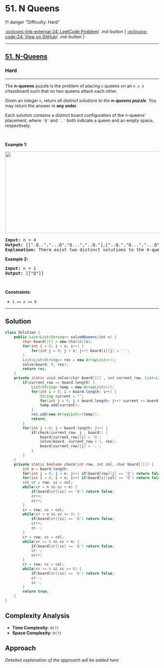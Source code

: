 # 51. N Queens

!!! danger "Difficulty: Hard"

[:octicons-link-external-24: LeetCode Problem](https://leetcode.com/problems/n-queens/){ .md-button }
[:octicons-code-24: View on GitHub](https://github.com/RAJ8664/Leetcode/tree/master/0051-n-queens){ .md-button }

---

<h2><a href="https://leetcode.com/problems/n-queens">51. N-Queens</a></h2><h3>Hard</h3><hr><p>The <strong>n-queens</strong> puzzle is the problem of placing <code>n</code> queens on an <code>n x n</code> chessboard such that no two queens attack each other.</p>

<p>Given an integer <code>n</code>, return <em>all distinct solutions to the <strong>n-queens puzzle</strong></em>. You may return the answer in <strong>any order</strong>.</p>

<p>Each solution contains a distinct board configuration of the n-queens&#39; placement, where <code>&#39;Q&#39;</code> and <code>&#39;.&#39;</code> both indicate a queen and an empty space, respectively.</p>

<p>&nbsp;</p>
<p><strong class="example">Example 1:</strong></p>
<img alt="" src="https://assets.leetcode.com/uploads/2020/11/13/queens.jpg" style="width: 600px; height: 268px;" />
<pre>
<strong>Input:</strong> n = 4
<strong>Output:</strong> [[&quot;.Q..&quot;,&quot;...Q&quot;,&quot;Q...&quot;,&quot;..Q.&quot;],[&quot;..Q.&quot;,&quot;Q...&quot;,&quot;...Q&quot;,&quot;.Q..&quot;]]
<strong>Explanation:</strong> There exist two distinct solutions to the 4-queens puzzle as shown above
</pre>

<p><strong class="example">Example 2:</strong></p>

<pre>
<strong>Input:</strong> n = 1
<strong>Output:</strong> [[&quot;Q&quot;]]
</pre>

<p>&nbsp;</p>
<p><strong>Constraints:</strong></p>

<ul>
	<li><code>1 &lt;= n &lt;= 9</code></li>
</ul>


---

## Solution

```java
class Solution {
    public List<List<String>> solveNQueens(int n) {
        char board[][] = new char[n][n];
        for(int i = 0; i < n; i++) {
            for(int j = 0; j < n; j++) board[i][j] = '.';
        }
        List<List<String>> res = new ArrayList<>();
        solve(board, 0, res);
        return res;
    }
    private static void solve(char board[][] , int current_row, List<List<String>> res) {
        if(current_row == board.length) {
            List<String> temp = new ArrayList<>();
            for(int i = 0; i < board.length; i++) {
                String current = "";
                for(int j = 0; j < board.length; j++) current += board[i][j];
                temp.add(current);
            }
            res.add(new ArrayList<>(temp));
            return;  
        }
        for(int j = 0; j < board.length; j++) {
            if(check(current_row, j , board)) {
                board[current_row][j] = 'Q';
                solve(board, current_row + 1, res);
                board[current_row][j] = '.';
            }
        }
    }
    private static boolean check(int row, int col, char board[][]) {
        int n = board.length;
        for(int j = 0; j < n; j++) if(board[row][j] == 'Q') return false;
        for(int i = 0; i < n; i++) if(board[i][col] == 'Q') return false;
        int cr = row, cc = col;
        while(cr < n && cc < n) {
            if(board[cr][cc] == 'Q') return false;
            cr++;
            cc++;
        }
        cr = row; cc = col;
        while(cr < n && cc >= 0) {
            if(board[cr][cc] == 'Q') return false;
            cr++;
            cc--;
        }
        cr = row; cc = col;
        while(cr >= 0 && cc < n) {
            if(board[cr][cc] == 'Q') return false;
            cr--;
            cc++;
        }
        cr = row; cc = col;
        while(cr >= 0 && cc >= 0) {
            if(board[cr][cc] == 'Q') return false;
            cr--;
            cc--;
        }
        return true;  
    }
}
```

## Complexity Analysis

- **Time Complexity**: `O(?)`
- **Space Complexity**: `O(?)`

## Approach

*Detailed explanation of the approach will be added here*

